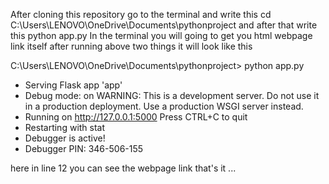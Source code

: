 After cloning this repository go to the terminal and write this cd C:\Users\LENOVO\OneDrive\Documents\pythonproject
and after that write this python app.py
In the terminal you will going to get you html webpage link itself after running above two things 
it will look like this 


C:\Users\LENOVO\OneDrive\Documents\pythonproject>
 python app.py
 * Serving Flask app 'app'
 * Debug mode: on
WARNING: This is a development server. Do not use it in a production deployment. Use a production WSGI server instead.
 * Running on http://127.0.0.1:5000
Press CTRL+C to quit
 * Restarting with stat
 * Debugger is active!
 * Debugger PIN: 346-506-155

here in line 12 you can see the webpage link that's it ...
